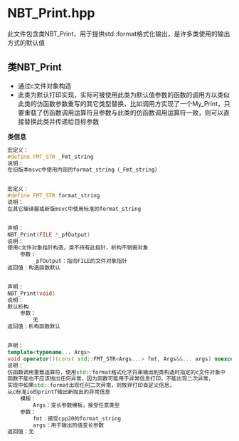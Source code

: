 ﻿# NBT_Print.hpp

此文件包含类NBT_Print，用于提供std::format格式化输出，是许多类使用的输出方式的默认值

## 类NBT_Print
- 通过c文件对象构造
- 此类为默认打印实现，实际可被使用此类为默认值参数的函数的调用方以类似此类的仿函数参数重写的其它类型替换，比如调用方实现了一个My_Print，只要重载了仿函数调用运算符且参数与此类的仿函数调用运算符一致，则可以直接替换此类并传递给目标参数

**类信息**
```cpp
宏定义：
#define FMT_STR _Fmt_string
说明：
在旧版本msvc中使用内部的format_string（_Fmt_string）


宏定义：
#define FMT_STR format_string
说明：
在其它编译器或新版msvc中使用标准的format_string


声明：
NBT_Print(FILE *_pfOutput)
说明：
使用c文件对象指针构造，类不持有此指针，析构不销毁对象
	参数：
		_pfOutput：指向FILE的文件对象指针
返回值：构造函数默认


声明：
NBT_Print(void)
说明：
默认析构
	参数：
		无
返回值：析构函数默认


声明：
template<typename... Args>
void operator()(const std::FMT_STR<Args...> fmt, Args&&... args) noexcept
说明：
仿函数调用重载运算符，使用std::format格式化字符串输出到类构造时指定的c文件对象中
函数不能也不应该抛出任何异常，因为函数可能用于异常信息打印，不能出现二次异常，
实现中如果std::format出现任何二次异常，则放弃打印自定义信息，
从c标准io的printf输出新抛出的异常信息
	模板：
		Args：变长参数模板，接受任意类型
	参数：
		fmt：接受cpp20的format_string
		args：用于输出的值变长参数
返回值：无
```